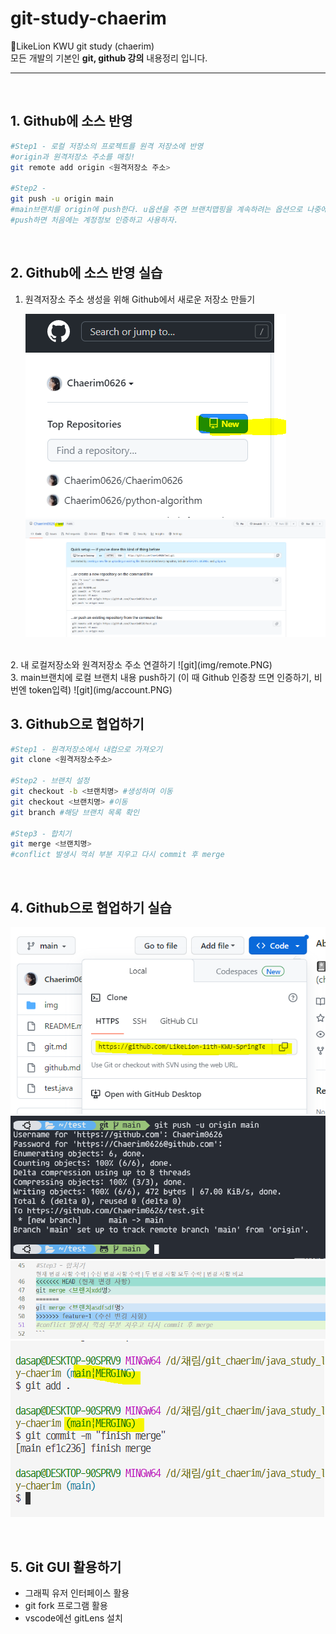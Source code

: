 # git-study-chaerim

📓LikeLion KWU git study (chaerim) <br>
모든 개발의 기본인 <strong>git, github 강의</strong> 내용정리 입니다.

<hr>
<br>

## 1. Github에 소스 반영

```bash
#Step1 - 로컬 저장소의 프로젝트를 원격 저장소에 반영
#origin과 원격저장소 주소를 매칭!
git remote add origin <원격저장소 주소>

#Step2 -
git push -u origin main
#main브랜치를 origin에 push한다. u옵션을 주면 브랜치맵핑을 계속하려는 옵션으로 나중에 git push만 써도 올릴 수 있다.
#push하면 처음에는 계정정보 인증하고 사용하자.

```

<br>

## 2. Github에 소스 반영 실습

1. 원격저장소 주소 생성을 위해 Github에서 새로운 저장소 만들기

   ![git](img/New.PNG)
   ![git](img/doneRepo.PNG)
<br>
2. 내 로컬저장소와 원격저장소 주소 연결하기
   ![git](img/remote.PNG)
<br>
3. main브랜치에 로컬 브랜치 내용 push하기 (이 때 Github 인증창 뜨면 인증하기, 비번엔 token입력)
   ![git](img/account.PNG)

<br>

## 3. Github으로 협업하기

```bash
#Step1 - 원격저장소에서 내컴으로 가져오기
git clone <원격저장소주소>

#Step2 - 브랜치 설정
git checkout -b <브랜치명> #생성하며 이동
git checkout <브랜치명> #이동
git branch #해당 브랜치 목록 확인

#Step3 - 합치기
git merge <브랜치명>
#conflict 발생시 꺽쇠 부분 지우고 다시 commit 후 merge
```

<br>

## 4. Github으로 협업하기 실습

![git](img/clone.PNG)
![git](img/account.PNG)
![git](img/merge.PNG)
![git](img/merging.PNG)

<br>

## 5. Git GUI 활용하기

- 그래픽 유저 인터페이스 활용
- git fork 프로그램 활용
- vscode에선 gitLens 설치
